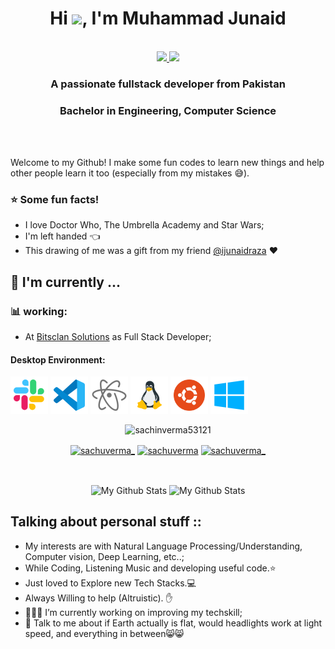 <h1 align="center">Hi <img src="https://raw.githubusercontent.com/iampavangandhi/iampavangandhi/master/gifs/Hi.gif" width="30px">, I'm Muhammad Junaid</h1>
 <p align="center"><br/>
   <a href="https://www.linkedin.com/in/junaid-raza-a3b4a11b5/">
    <img src="https://img.shields.io/badge/linkedin-junaid-raza-a3b4a11b5-blue">
  </a>
  
  <a href="https://www.instagram.com/ijunaidraza/">
    <img src="https://img.shields.io/badge/instagram-ijunaidraza-red">
  </a>
</p>

<h3 align="center">A passionate fullstack developer from Pakistan</h3>
<h3 align="center">Bachelor in Engineering, Computer Science</h3>

<br><br>

Welcome to my Github! I make some fun codes to learn new things and help other people learn it too (especially from my mistakes :sweat_smile:).

### :star: Some fun facts!
- I love Doctor Who, The Umbrella Academy and Star Wars;
 - I'm left handed  :point_left: 
 - This drawing of me was a gift from my friend [@ijunaidraza](https://www.instagram.com/ijunaidraza/) :heart: 

##  :calendar: I'm currently  ...

### :bar_chart: working:

 - At [Bitsclan Solutions](https://www.linkedin.com/bitsclansolutions/) as Full Stack Developer;

<h4>Desktop Environment: </h4>
<p align="left">
  <img style="margin: auto;" src="https://raw.githubusercontent.com/sachinverma53121/sachinverma53121/master/icons/slack.png" alt=slack width="60" height="60"/>
  <img style="margin: auto;" src="https://raw.githubusercontent.com/sachinverma53121/sachinverma53121/master/icons/vsc.png" alt=vs width="60" height="60"/>
  <img style="margin: auto;" src="https://raw.githubusercontent.com/sachinverma53121/sachinverma53121/master/icons/atom.png" alt=atom width="60" height="60"/>
  <img style="margin: auto;" src="https://raw.githubusercontent.com/sachinverma53121/sachinverma53121/master/icons/linux.png" alt=linux width="60" height="60"/>
  <img style="margin: auto;" src="https://raw.githubusercontent.com/sachinverma53121/sachinverma53121/master/icons/ubuntu.png" alt=ubuntu width="60" height="60"/>
  <img style="margin: auto;" src="https://raw.githubusercontent.com/sachinverma53121/sachinverma53121/master/icons/win10.png" alt=windows10 width="60" height="60"/>
</p>

<p align="center">
	<img style="margin: auto;" src=https://github-readme-stats.vercel.app/api?username=sachinverma53121&show_icons=true alt=sachinverma53121 /> 
</p>

<p align="center">
<a href=https://twitter.com/jedisays_ target="blank"><img align="center" src=https://cdn.jsdelivr.net/npm/simple-icons@3.0.1/icons/twitter.svg alt="sachuverma_" height="40" width="40" /></a>
<a href=https://linkedin.com/in/junaid-raza-a3b4a11b5 target="blank"><img align="center" src=https://cdn.jsdelivr.net/npm/simple-icons@3.0.1/icons/linkedin.svg alt="sachuverma" height="40" width="40" /></a>
<a href=https://instagram.com/ijunaidraza target="blank"><img align="center" src=https://cdn.jsdelivr.net/npm/simple-icons@3.0.1/icons/instagram.svg alt="sachuverma_" height="40" width="40" /></a>
</p>

<br>
<p align="center">
<img align="center" src="https://github-readme-stats.vercel.app/api/top-langs/?username=Jedi0x&layout=compact&theme=radical" alt="My Github Stats">
<img align="center" src="https://github-readme-stats.vercel.app/api?username=Jedi0x&&show_icons=true&theme=radical&count_private=true&include_all_commits=true" alt="My Github Stats">
</p>


## Talking about personal stuff ::
-  My interests are with Natural Language Processing/Understanding, Computer vision, Deep Learning, etc..;
- While Coding, Listening Music and developing useful code.⭐️
- Just loved to Explore new Tech Stacks.💻
- Always Willing to help (Altruistic). ✋
- 👨🏽‍💻 I’m currently working on improving my techskill;
- 💬 Talk to me about if Earth actually is flat, would headlights work at light speed, and everything in between😸😸



